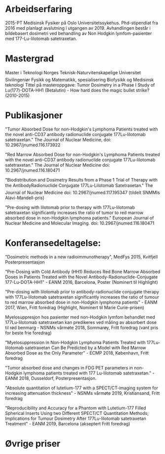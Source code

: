 
# Arbeidserfaring

2015-PT Medisinsk Fysiker på Oslo Universitetssykehus. 
Phd-stipendiat fra 2016 med planlagt avslutning i utgangen av 2019. 
Avhandlingen består i bildebasert dosimetri ved behandling av Non Hodgkin lymfom-pasienter med 177-Lu-lilotomab satetraxetan.

# Mastergrad

Master i Teknologi Norges Teknisk-Naturvitenskapelige Universitet
Sivilingeniør Fysikk og Matematikk, spesialisering Biofysikk og Medisinsk teknologi
Tittel på masteroppgave: Tumor Dosimetry in a Phase I Study of Lu(177)-DOTA-HH1 (Betalutin) - How hard does the magic bullet strike? (2010-2015)

# Publikasjoner

"Tumor Absorbed Dose for non-Hodgkin's Lymphoma Patients treated with the novel anti-CD37 antibody radionuclide conjugate 177Lu-lilotomab satetraxetan." The Journal of Nuclear Medicine, doi: 10.2967/jnumed.116.173922

"Red Marrow Absorbed Dose for non-Hodgkin's Lymphoma Patients treated with the novel anti-CD37 antibody radionuclide conjugate 177Lu-lilotomab satetraxetan." The Journal of Nuclear Medicine doi: 10.2967/jnumed.116.180471

"Biodistribution and Dosimetry Results from a Phase 1 Trial of Therapy with the AntibodyRadionuclide Conjugate 177Lu-Lilotomab Satetraxetan." The Journal of Nuclear Medicine doi: 10.2967/jnumed.117.195347 (tildelt SNMMIs Alavi-Mandell-pris)

"Pre-dosing with lilotomab prior to therapy with 177Lu-lilotomab satetraxetan significantly increases the ratio of tumor to red marrow absorbed dose in non-Hodgkin lymphoma patients." European Journal of Nuclear Medicine and Molecular Imaging.  doi: 10.2967/jnumed.116.180471

# Konferansedeltagelse:


"Dosimetric methods in a new radioimmunotherapy",  MedFys 2015, Kvitfjell
Posterpresentasjon

"Pre-Dosing with Cold Antibody (HH1) Reduces Red Bone Marrow Absorbed Doses in Patients Treated with the Novel Antibody-Radionuclide-Conjugate 177-Lu-DOTA-HH1" - EANM 2016, Barcelona, Poster (Nominert til Highlight)

"Pre-dosing with lilotomab prior to antibody-radionuclide conjugate therapy with 177Lu-lilotomab satetraxetan significantly increases the ratio of tumour to red marrow absorbed dose in non-Hodgkin lymphoma patients" - EANM 2017, Wien, Fritt foredrag (Highlight, Nominert til Marie Curie-prisen)

Myelosuppresjon hos pasienter med non-Hodgkin lymfom behandlet med 177Lu-lilotomab satetraxetan kan predikeres ved måling av absorbert dose til rød benmarg - NSNMs vårmøte 2018, Sommarøy, Fritt foredrag (vant pris for beste frie foredrag)

"Myelosuppression in Non-Hodgkin Lymphoma Patients Treated with 177Lu-lilotomab satetraxetan Can Be Predicted by a Model with Red Marrow Absorbed Dose as the Only Parameter" - ECMP 2018, København, Fritt foredrag

"Tumor absorbed dose and changes in FDG PET parameters in non-Hodgkin lymphoma patients treated with 177 Lu-lilotomab satetraxetan." - EANM 2018, Dusseldorf, Posterpresentasjon.

"Absolute quantitation of lutetium-177 with a SPECT/CT-imaging system for increasing attenuation thickness" - NSNMs vårmøte 2019, Kristiansand, Fritt foredrag

"Reproducibility and Accuracy for a Phantom with Lutetium-177 Filled Spherical Inserts Using two Different SPECT/CT Quantitation Methods; Implications for Tumour Dosimetry After 177Lu-lilotomab satetraxetan Treatment" - EANM 2019, Barcelona (akseptert Fritt foredrag)

# Øvrige priser



